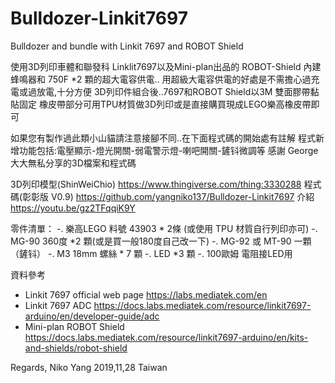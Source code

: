 # Bulldozer-Linkit7697
Bulldozer and bundle with Linkit 7697 and ROBOT Shield 

使用3D列印車體和聯發科 Linklit7697以及Mini-plan出品的 ROBOT-Shield 
內建蜂鳴器和 750F *2 顆的超大電容供電..
用超級大電容供電的好處是不需擔心過充電或過放電,十分方便
3D列印件組合後..7697和ROBOT Shield以3M 雙面膠帶黏貼固定
橡皮帶部分可用TPU材質做3D列印或是直接購買現成LEGO樂高橡皮帶即可

如果您有製作過此類小山貓請注意接腳不同..在下面程式碼的開始處有註解
程式新增功能包括:電壓顯示-燈光開關-弱電警示燈-喇吧開關-鏟钭微調等
感謝 George大大無私分享的3D檔案和程式碼

3D列印模型(ShinWeiChio) https://www.thingiverse.com/thing:3330288 
程式碼(彰彰版 V0.9) https://github.com/yangniko137/Bulldozer-Linkit7697 
介紹 https://youtu.be/gz2TFqqiK9Y 

零件清單：
-. 樂高LEGO 料號 43903 * 2條 (或使用 TPU 材質自行列印亦可) 
-. MG-90 360度 *2 顆(或是買一般180度自己改一下) 
-. MG-92 或 MT-90 一顆 （鏟钭） 
-. M3 18mm 螺絲 * 7 顆 
-. LED *3 顆 
-. 100歐姆 電阻接LED用 

資料參考
- Linkit 7697 official web page https://labs.mediatek.com/en
- Linkit 7697 ADC https://docs.labs.mediatek.com/resource/linkit7697-arduino/en/developer-guide/adc
- Mini-plan ROBOT Shield https://docs.labs.mediatek.com/resource/linkit7697-arduino/en/kits-and-shields/robot-shield

Regards,
Niko Yang 2019,11,28 Taiwan 
